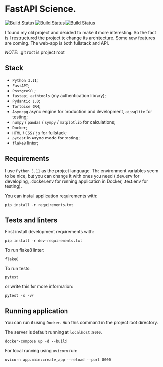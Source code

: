 # FastAPI Science.

[![Build Status](https://github.com/michael7nightingale/FastAPI-Science/actions/workflows/fastapi-app.yml/badge.svg)](https://github.com/michael7nightingale/FastAPI-Science/actions/workflows/fastapi-app.yml/)
[![Build Status](https://github.com/michael7nightingale/FastAPI-Science/actions/workflows/codeql.yml/badge.svg)](https://github.com/michael7nightingale/FastAPI-Science/actions/workflows/codeql.yml/)
[![Build Status](https://github.com/michael7nightingale/FastAPI-Science/actions/workflows/docker-image.yml/badge.svg)](https://github.com/michael7nightingale/FastAPI-Science/actions/workflows/docker-image.yml/)

I found my old project and decided to make it more interesting. So the fact is I restructured the project to change its architecture.
Some new features are coming. The web-app is both fullstack and API.

*NOTE*: .git root is project root;

## Stack
- `Python 3.11`;
- `FastAPI`;
- `PostgreSQL`;
- `fastapi_authtools` (my authentication library);
- `Pydantic 2.0`;
- `Tortoise ORM`;
- `Asyncpg` async engine for production and development, `aiosqlite` for testing;
- `numpy` / `pandas` / `sympy` / `matplotlib` for calculations;
- `Docker`;
- `HTML` / `CSS` / `js` for fullstack;
- `pytest` in async mode for testing;
- `flake8` linter;

## Requirements
I use `Python 3.11` as the project language.
The environment variables seem to be nice, but you can change it with ones you need
(.dev.env for developing, .docker.env for running application in Docker, .test.env for testing).  

You can install application requirements with:
```commandline
pip install -r requirements.txt
```

## Tests and linters
First install development requirements with:
```commandline
pip install -r dev-requirements.txt
```

To run flake8 linter:
```commandline
flake8
```

To run tests:
```commandline
pytest
```

or write this for more information:
```commandline
pytest -s -vv
```


## Running application
You can run it using `Docker`. Run this command in the project root directory.

The server is default running at `localhost:8000`.

```commandline
docker-compose up -d --build
```

For local running using `uvicorn` run:
```commandline
uvicorn app.main:create_app --reload --port 8000
```
